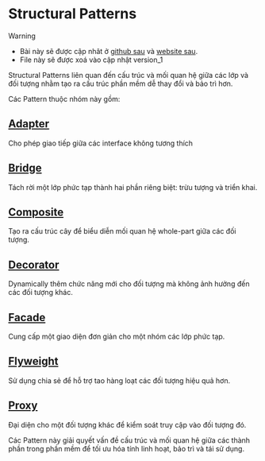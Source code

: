 # Structural Patterns

> [!WARNING]
> * Bài này sẽ được cập nhât ở [github sau](https://github.com/nguyenphuc22/Design-Patterns/blob/main/Writerside/topics/Singleton.md) và [website sau](https://nguyenphuc22.github.io/Design-Patterns/singleton.html).
> * File này sẽ được xoá vào cập nhật version_1


Structural Patterns liên quan đến cấu trúc và mối quan hệ giữa các lớp và đối tượng nhằm tạo ra cấu trúc phần mềm dễ thay đổi và bảo trì hơn.

Các Pattern thuộc nhóm này gồm:

## [Adapter](3.1%20Adapter.md)

Cho phép giao tiếp giữa các interface không tương thích

## [Bridge](3.2%20Bridge.md)

Tách rời một lớp phức tạp thành hai phần riêng biệt: trừu tượng và triển khai.

## [Composite](3.3%20Composite.md)

Tạo ra cấu trúc cây để biểu diễn mối quan hệ whole-part giữa các đối tượng.

## [Decorator](3.4%20Decorator.md)

Dynamically thêm chức năng mới cho đối tượng mà không ảnh hưởng đến các đối tượng khác.

## [Facade](3.5%20Facade.md)

Cung cấp một giao diện đơn giản cho một nhóm các lớp phức tạp.

## [Flyweight](3.6%20Flyweight.md)

Sử dụng chia sẻ để hỗ trợ tao hàng loạt các đối tượng hiệu quả hơn.

## [Proxy](3.7%20Proxy.md)

Đại diện cho một đối tượng khác để kiểm soát truy cập vào đối tượng đó.

Các Pattern này giải quyết vấn đề cấu trúc và mối quan hệ giữa các thành phần trong phần mềm để tối ưu hóa tính linh hoạt, bảo trì và tái sử dụng.